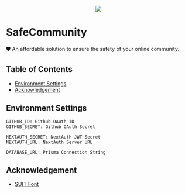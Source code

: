 <p align="center">
    <a href="https://safecommunity.aiggez.com"><img src="https://github.com/AIGGEZ/safecommunity/blob/main/public/logo.png?raw=true" /></a>
</p>

# SafeCommunity
🛡️ An affordable solution to ensure the safety of your online community.

## Table of Contents
* [Environment Settings](#environment-settings)
* [Acknowledgement](#acknowledgement)

## Environment Settings
```
GITHUB_ID: Github OAuth ID
GITHUB_SECRET: Github OAuth Secret

NEXTAUTH_SECRET: NextAuth JWT Secret
NEXTAUTH_URL: NextAuth Server URL

DATABASE_URL: Prisma Connection String
```

## Acknowledgement
* [SUIT Font](https://sunn.us/suit/)